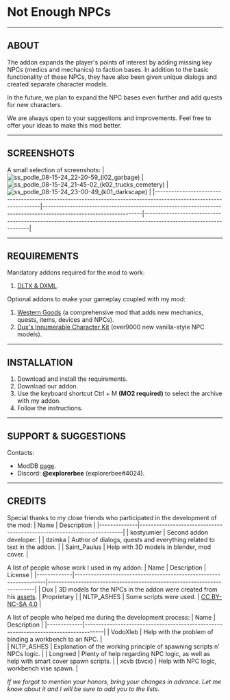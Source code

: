 # Not Enough NPCs

---

## ABOUT

The addon expands the player's points of interest by adding missing key NPCs (medics and mechanics) to faction bases. In addition to the basic functionality of these NPCs, they have also been given unique dialogs and created separate character models.

In the future, we plan to expand the NPC bases even further and add quests for new characters.

We are always open to your suggestions and improvements. Feel free to offer your ideas to make this mod better.

---

## SCREENSHOTS

A small selection of screenshots:
| ![ss_podle_08-15-24_22-20-59_(l02_garbage)](https://github.com/user-attachments/assets/0a710c50-13fd-4a26-bcdc-ea75775979a8) | ![ss_podle_08-15-24_21-45-02_(k02_trucks_cemetery)](https://github.com/user-attachments/assets/883df7ce-f925-4b75-a632-2b8360bea296) | ![ss_podle_08-15-24_23-00-49_(k01_darkscape)](https://github.com/user-attachments/assets/3da275d0-1e21-4a02-8d52-63da76593e5b) |
|------------------------------------------------------------------------------------------------------------------|------------------------------------------------------------------------------------------------------------------|------------------------------------------------------------------------------------------------------------------|

---

## REQUIREMENTS

Mandatory addons required for the mod to work:
1. [DLTX & DXML](https://github.com/themrdemonized/STALKER-Anomaly-modded-exes).

Optional addons to make your gameplay coupled with my mod:
1. [Western Goods](https://www.moddb.com/mods/stalker-anomaly/addons/western-goods) (a comprehensive mod that adds new mechanics, quests, items, devices and NPCs).
2. [Dux's Innumerable Character Kit](https://www.moddb.com/mods/stalker-anomaly/addons/dick) (over9000 new vanilla-style NPC models).

---

## INSTALLATION

1. Download and install the requirements.
2. Download our addon.
3. Use the keyboard shortcut Ctrl + M **(MO2 required)** to select the archive with my addon.
4. Follow the instructions.

---

## SUPPORT & SUGGESTIONS

Contacts:
- ModDB [page](https://www.moddb.com/members/explorerbee).
- Discord: **@explorerbee** (explorerbee#4024).

---

## CREDITS

Special thanks to my close friends who participated in the development of the mod:
| Name         | Description                                                            |
|--------------|------------------------------------------------------------------------|
| kostyumier   | Second addon developer.                                                |
| dzimka       | Author of dialogs, quests and everything related to text in the addon. |
| Saint_Paulus | Help with 3D models in blender, mod cover.                             |

A list of people whose work I used in my addon:
| Name        | Description                                                       | License                                                                 |
|-------------|-------------------------------------------------------------------|-------------------------------------------------------------------------|
| Dux         | 3D models for the NPCs in the addon were created from his [assets](https://www.moddb.com/mods/stalker-anomaly/addons/dick). | Proprietary                                                             |
| NLTP_ASHES  | Some scripts were used.                                           | [CC BY-NC-SA 4.0](https://creativecommons.org/licenses/by-nc-sa/4.0/)    |
 
A list of people who helped me during the development process:
| Name        | Description                                                                         |
|-------------|-------------------------------------------------------------------------------------|
| VodoXleb    | Help with the problem of binding a workbench to an NPC.                             |                                                       
| NLTP_ASHES  | Explanation of the working principle of spawning scripts n' NPCs logic.             |
| Longreed    | Plenty of help regarding NPC logic, as well as help with smart cover spawn scripts. |
| xcvb (bvcx) | Help with NPC logic, workbench vise spawn.                                          |

*If we forgot to mention your honors, bring your changes in advance. Let me know about it and I will be sure to add you to the lists.*